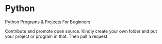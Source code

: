 # Python
Python Programs &amp; Projects For Beginners 

Contribute and promote open source. Kindly create your own folder and put your project or program in that. Then pull a request.
